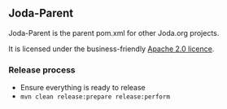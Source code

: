 Joda-Parent
-----------

Joda-Parent is the parent pom.xml for other Joda.org projects.

It is licensed under the business-friendly [Apache 2.0 licence](http://www.joda.org/joda-collect/license.html).


### Release process

* Ensure everything is ready to release
* `mvn clean release:prepare release:perform`
